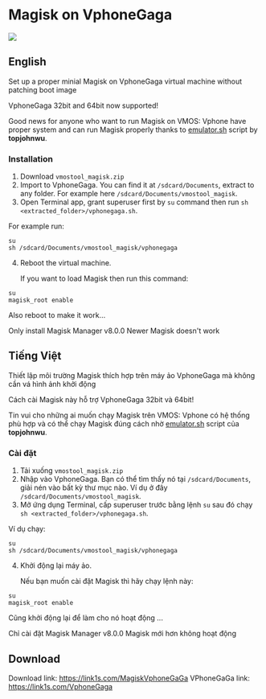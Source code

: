 # Magisk on VphoneGaga

<img src="https://i.imgur.com/s67IoUZ.jpg"/>

## English


Set up a proper minial Magisk on VphoneGaga virtual machine without patching boot image

VphoneGaga 32bit and 64bit now supported!

Good news for anyone who want to run Magisk on VMOS: Vphone have proper system and can run Magisk properly thanks to [emulator.sh](https://github.com/topjohnwu/Magisk/blob/master/scripts/emulator.sh) script by **topjohnwu**. 

### Installation

  1. Download `vmostool_magisk.zip`
  2. Import to VphoneGaga. You can find it at `/sdcard/Documents`, extract to any folder. For example here `/sdcard/Documents/vmostool_magisk`.
  3. Open Terminal app, grant superuser first by `su` command then run `sh <extracted_folder>/vphonegaga.sh`.
  
  For example run:
```
su
sh /sdcard/Documents/vmostool_magisk/vphonegaga
```
  4. Reboot the virtual machine.

     If you want to load Magisk then run this command:
```
su
magisk_root enable
```


Also reboot to make it work...

Only install Magisk Manager v8.0.0
Newer Magisk doesn't work


## Tiếng Việt

Thiết lập môi trường Magisk thích hợp trên máy ảo VphoneGaga mà không cần vá hình ảnh khởi động

Cách cài Magisk này hỗ trợ VphoneGaga 32bit và 64bit!

Tin vui cho những ai muốn chạy Magisk trên VMOS: Vphone có hệ thống phù hợp và có thể chạy Magisk đúng cách nhờ [emulator.sh](https://github.com/topjohnwu/Magisk/blob/master/scripts/emulator.sh  ) script của **topjohnwu**.

### Cài đặt

   1. Tải xuống `vmostool_magisk.zip`
   2. Nhập vào VphoneGaga.  Bạn có thể tìm thấy nó tại `/sdcard/Documents`, giải nén vào bất kỳ thư mục nào.  Ví dụ ở đây `/sdcard/Documents/vmostool_magisk`.
   3. Mở ứng dụng Terminal, cấp superuser trước bằng lệnh `su` sau đó chạy `sh <extracted_folder>/vphonegaga.sh`.
  
   Ví dụ chạy:

```
su
sh /sdcard/Documents/vmostool_magisk/vphonegaga
```
   4. Khởi động lại máy ảo.

      Nếu bạn muốn cài đặt Magisk thì hãy chạy lệnh này:
```
su
magisk_root enable
```


 Cũng khởi động lại để làm cho nó hoạt động ...

 Chỉ cài đặt Magisk Manager v8.0.0
 Magisk mới hơn không hoạt động


## Download

Download link: https://link1s.com/MagiskVphoneGaGa
VPhoneGaGa link: https://link1s.com/VphoneGaga
